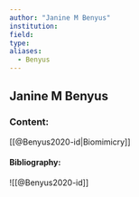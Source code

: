 ```yaml
---
author: "Janine M Benyus"
institution:
field:
type:
aliases:
  - Benyus
---
```


## Janine M Benyus

### Content:
[[@Benyus2020-id|Biomimicry]]

#### Bibliography:

![[@Benyus2020-id]]